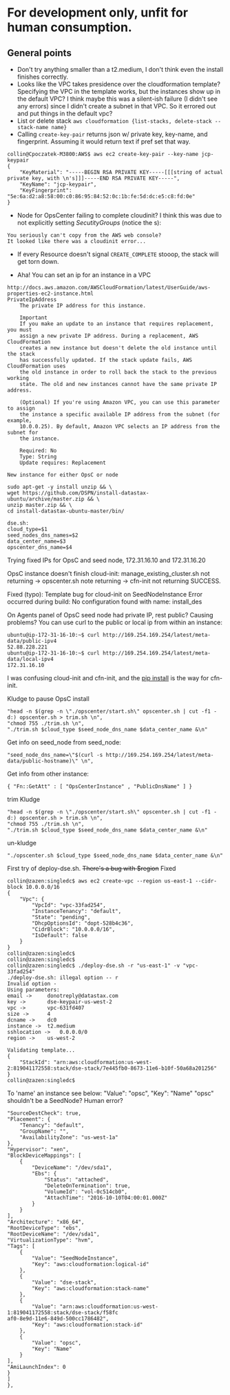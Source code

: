 

# For development only, unfit for human consumption.

## General points
- Don't try anything smaller than a t2.medium, I don't think even the install finishes correctly.
- Looks like the VPC takes presidence over the cloudformation template? Specifying the VPC in the template works, but the instances show up in the default VPC? I think maybe this was a silent-ish failure (I didn't see any errors) since I didn't create a subnet in that VPC. So it errored out and put things in the default vpc?
- List or delete stack `aws cloudformation {list-stacks, delete-stack --stack-name name}`
- Calling `create-key-pair` returns json w/ private key, key-name, and fingerprint. Assuming it would return text if pref set that way.
```
collin@Cpoczatek-M3800:AWS$ aws ec2 create-key-pair --key-name jcp-keypair
{
    "KeyMaterial": "-----BEGIN RSA PRIVATE KEY-----[[[string of actual private key, with \n's]]]-----END RSA PRIVATE KEY-----",
    "KeyName": "jcp-keypair",
    "KeyFingerprint": "5e:6a:d2:a8:58:00:c0:86:95:84:52:0c:1b:fe:5d:dc:e5:c8:fd:0e"
}
```
- Node for OpsCenter failing to complete cloudinit? I think this was due to not explicitly setting _SecutityGroups_ (notice the s):
```
You seriously can't copy from the AWS web console?
It looked like there was a cloudinit error...
```
- If every Resource doesn't signal `CREATE_COMPLETE` stooop, the stack will get torn down.

- Aha! You can set an ip for an instance in a VPC

```
http://docs.aws.amazon.com/AWSCloudFormation/latest/UserGuide/aws-properties-ec2-instance.html
PrivateIpAddress
    The private IP address for this instance.

    Important
    If you make an update to an instance that requires replacement, you must
    assign a new private IP address. During a replacement, AWS CloudFormation
    creates a new instance but doesn't delete the old instance until the stack
    has successfully updated. If the stack update fails, AWS CloudFormation uses
    the old instance in order to roll back the stack to the previous working
    state. The old and new instances cannot have the same private IP address.

    (Optional) If you're using Amazon VPC, you can use this parameter to assign
    the instance a specific available IP address from the subnet (for example,
    10.0.0.25). By default, Amazon VPC selects an IP address from the subnet for
    the instance.

    Required: No
    Type: String
    Update requires: Replacement

New instance for either OpsC or node
```
```
sudo apt-get -y install unzip && \
wget https://github.com/DSPN/install-datastax-ubuntu/archive/master.zip && \
unzip master.zip && \
cd install-datastax-ubuntu-master/bin/

dse.sh:
cloud_type=$1
seed_nodes_dns_names=$2
data_center_name=$3
opscenter_dns_name=$4
```

Trying fixed IPs for OpsC and seed node, 172.31.16.10 and 172.31.16.20

OpsC instance doesn't finish cloud-init:
manage_existing_cluster.sh not returning ->
opscenter.sh note returning ->
cfn-init not returning SUCCESS.

Fixed (typo): Template bug for cloud-init on SeedNodeInstance
Error occurred during build: No configuration found with name: install_des

On Agents panel of OpsC seed node had private IP, rest public? Causing problems?
You can use curl to the public or local ip from within an instance:
```
ubuntu@ip-172-31-16-10:~$ curl http://169.254.169.254/latest/meta-data/public-ipv4
52.88.228.221
ubuntu@ip-172-31-16-10:~$ curl http://169.254.169.254/latest/meta-data/local-ipv4
172.31.16.10
```

I was confusing cloud-init and cfn-init, and the [pip install](http://docs.aws.amazon.com/AWSCloudFormation/latest/UserGuide/cfn-helper-scripts-reference.html) is the way for cfn-init.

Kludge to pause OpsC install
```
"head -n $(grep -n \"./opscenter/start.sh\" opscenter.sh | cut -f1 -d:) opscenter.sh > trim.sh \n",
"chmod 755 ./trim.sh \n",
"./trim.sh $cloud_type $seed_node_dns_name $data_center_name &\n"
```

Get info on seed_node from seed_node:
```
"seed_node_dns_name=\"$(curl -s http://169.254.169.254/latest/meta-data/public-hostname)\" \n",
```
Get info from other instance:
```
{ "Fn::GetAtt" : [ "OpsCenterInstance" , "PublicDnsName" ] }
```

trim Kludge
```
"head -n $(grep -n \"./opscenter/start.sh\" opscenter.sh | cut -f1 -d:) opscenter.sh > trim.sh \n",
"chmod 755 ./trim.sh \n",
"./trim.sh $cloud_type $seed_node_dns_name $data_center_name &\n"
```
un-kludge
```
"./opscenter.sh $cloud_type $seed_node_dns_name $data_center_name &\n"
```

First try of deploy-dse.sh. ~~There's a bug with $region~~ Fixed

```
collin@zazen:singledc$ aws ec2 create-vpc --region us-east-1 --cidr-block 10.0.0.0/16
{
    "Vpc": {
        "VpcId": "vpc-33fad254",
        "InstanceTenancy": "default",
        "State": "pending",
        "DhcpOptionsId": "dopt-528b4c36",
        "CidrBlock": "10.0.0.0/16",
        "IsDefault": false
    }
}
collin@zazen:singledc$
collin@zazen:singledc$
collin@zazen:singledc$ ./deploy-dse.sh -r "us-east-1" -v "vpc-33fad254"
./deploy-dse.sh: illegal option -- r
Invalid option -
Using parameters:
email ->	 donotreply@datastax.com
key ->		 dse-keypair-us-west-2
vpc ->		 vpc-631fd407
size ->		 4
dcname ->	 dc0
instance ->	 t2.medium
sshlocation ->	 0.0.0.0/0
region ->	 us-west-2

Validating template...
{
    "StackId": "arn:aws:cloudformation:us-west-2:819041172558:stack/dse-stack/7e445fb0-8673-11e6-b10f-50a68a201256"
}
collin@zazen:singledc$
```

To 'name' an instance see below:
"Value": "opsc", "Key": "Name"
"opsc" shouldn't be a SeedNode? Human error?

```
"SourceDestCheck": true,
"Placement": {
    "Tenancy": "default",
    "GroupName": "",
    "AvailabilityZone": "us-west-1a"
},
"Hypervisor": "xen",
"BlockDeviceMappings": [
    {
        "DeviceName": "/dev/sda1",
        "Ebs": {
            "Status": "attached",
            "DeleteOnTermination": true,
            "VolumeId": "vol-0c514cb0",
            "AttachTime": "2016-10-10T04:00:01.000Z"
        }
    }
],
"Architecture": "x86_64",
"RootDeviceType": "ebs",
"RootDeviceName": "/dev/sda1",
"VirtualizationType": "hvm",
"Tags": [
    {
        "Value": "SeedNodeInstance",
        "Key": "aws:cloudformation:logical-id"
    },
    {
        "Value": "dse-stack",
        "Key": "aws:cloudformation:stack-name"
    },
    {
        "Value": "arn:aws:cloudformation:us-west-1:819041172558:stack/dse-stack/f58fc
af0-8e9d-11e6-849d-500cc1786482",
        "Key": "aws:cloudformation:stack-id"
    },
    {
        "Value": "opsc",
        "Key": "Name"
    }
],
"AmiLaunchIndex": 0
}
]
},
```
